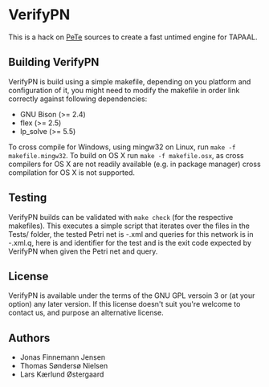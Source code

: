 VerifyPN
===========================
This is a hack on [PeTe](https://github.com/jopsen/PeTe) sources to create a fast untimed engine for TAPAAL.

Building VerifyPN
-----------------
VerifyPN is build using a simple makefile, depending on you platform and configuration of it,
you might need to modify the makefile in order link correctly against following dependencies: 

  * GNU Bison (>= 2.4)
  * flex (>= 2.5)
  * lp_solve (>= 5.5)

To cross compile for Windows, using mingw32 on Linux, run `make -f makefile.mingw32`.
To build on OS X run `make -f makefile.osx`, as cross compilers for OS X are not readily
available (e.g. in package manager) cross compilation for OS X is not supported.

Testing
-------
VerifyPN builds can be validated with `make check` (for the respective makefiles).
This executes a simple script that iterates over the files in the Tests/ folder,
the tested Petri net is <test-name>-<exit-code>.xml and queries for this network is in
<test-name>-<exit-code>.xml.q, here <test-name> is and identifier for the test and
<exit-code> is the exit code expected by VerifyPN when given the Petri net and query.

License
-------
VerifyPN is available under the terms of the GNU GPL versoin 3 or (at your option) any later version.
If this license doesn't suit you're welcome to contact us, and purpose an alternative license.

Authors
-------
  * Jonas Finnemann Jensen
  * Thomas Søndersø Nielsen
  * Lars Kærlund Østergaard
